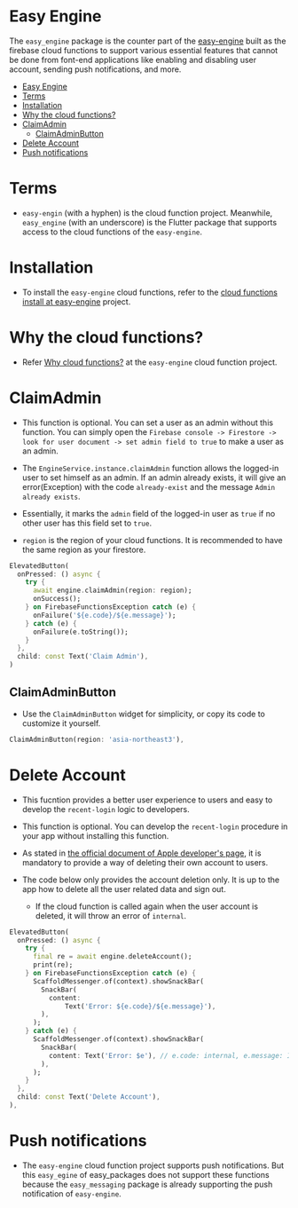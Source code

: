 # Easy Engine

The `easy_engine` package is the counter part of the [easy-engine](https://github.com/thruthesky/easy-engine) built as the firebase cloud functions to support various essential features that cannot be done from font-end applications like enabling and disabling user account, sending push notifications, and more.



- [Easy Engine](#easy-engine)
- [Terms](#terms)
- [Installation](#installation)
- [Why the cloud functions?](#why-the-cloud-functions)
- [ClaimAdmin](#claimadmin)
  - [ClaimAdminButton](#claimadminbutton)
- [Delete Account](#delete-account)
- [Push notifications](#push-notifications)




# Terms


- `easy-engin` (with a hyphen) is the cloud function project. Meanwhile, `easy_engine` (with an underscore) is the Flutter package that supports access to the cloud functions of the `easy-engine`.


# Installation

- To install the `easy-engine` cloud functions, refer to the [cloud functions install at easy-engine](https://github.com/thruthesky/easy-engine?tab=readme-ov-file#cloud-functions-install) project.


# Why the cloud functions?

- Refer [Why cloud functions?](https://github.com/thruthesky/easy-engine?tab=readme-ov-file#why-cloud-functions) at the `easy-engine` cloud function project.



# ClaimAdmin

- This function is optional. You can set a user as an admin without this function. You can simply open the `Firebase console -> Firestore -> look for user document -> set admin field to true` to make a user as an admin.

- The `EngineService.instance.claimAdmin` function allows the logged-in user to set himself as an admin. If an admin already exists, it will give an error(Exception) with the code `already-exist` and the message `Admin already exists`.

- Essentially, it marks the `admin` field of the logged-in user as `true` if no other user has this field set to `true`.

- `region` is the region of your cloud functions. It is recommended to have the same region as your firestore.


```dart
ElevatedButton(
  onPressed: () async {
    try {
      await engine.claimAdmin(region: region);
      onSuccess();
    } on FirebaseFunctionsException catch (e) {
      onFailure('${e.code}/${e.message}');
    } catch (e) {
      onFailure(e.toString());
    }
  },
  child: const Text('Claim Admin'),
)
```




## ClaimAdminButton

- Use the `ClaimAdminButton` widget for simplicity, or copy its code to customize it yourself.

```dart
ClaimAdminButton(region: 'asia-northeast3'),
```



# Delete Account

- This fucntion provides a better user experience to users and easy to develop the `recent-login` logic to developers.

- This function is optional. You can develop the `recent-login` procedure in your app without installing this function.

- As stated in [the official document of Apple developer's page](https://developer.apple.com/support/offering-account-deletion-in-your-app/), it is mandatory to provide a way of deleting their own account to users.

- The code below only provides the account deletion only. It is up to the app how to delete all the user related data and sign out.
  - If the cloud function is called again when the user account is deleted, it will throw an error of `internal`.

```dart
ElevatedButton(
  onPressed: () async {
    try {
      final re = await engine.deleteAccount();
      print(re);
    } on FirebaseFunctionsException catch (e) {
      ScaffoldMessenger.of(context).showSnackBar(
        SnackBar(
          content:
              Text('Error: ${e.code}/${e.message}'),
        ),
      );
    } catch (e) {
      ScaffoldMessenger.of(context).showSnackBar(
        SnackBar(
          content: Text('Error: $e'), // e.code: internal, e.message: INTERNAL
        ),
      );
    }
  },
  child: const Text('Delete Account'),
),
```


# Push notifications

- The `easy-engine` cloud function project supports push notifications. But this `easy_egine` of easy_packages does not support these functions because the `easy_messaging` package is already supporting the push notification of `easy-engine`.

